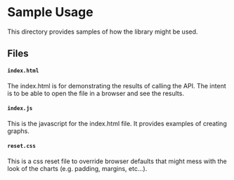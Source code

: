# Sample Usage

This directory provides samples of how the library might be used.

## Files

#### `index.html`
The index.html is for demonstrating the results of calling the API. The intent is to be
able to open the file in a browser and see the results.

#### `index.js`
This is the javascript for the index.html file. It provides examples of creating graphs.

#### `reset.css`
This is a css reset file to override browser defaults that might mess with the look of the
charts (e.g. padding, margins, etc...).
